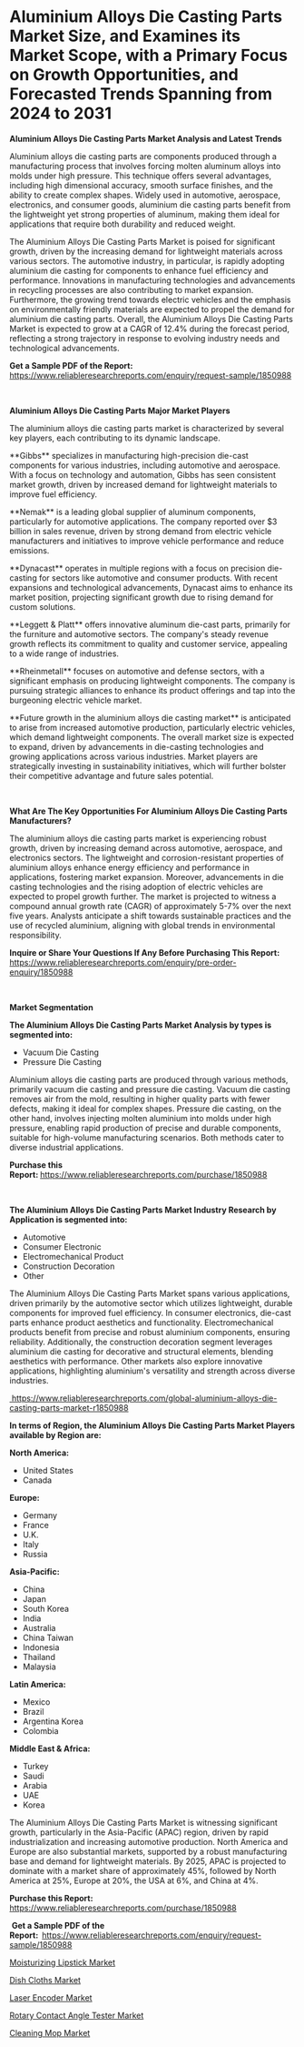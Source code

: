 <p><h1>Aluminium Alloys Die Casting Parts Market Size, and Examines its Market Scope, with a Primary Focus on Growth Opportunities, and Forecasted Trends Spanning from 2024 to 2031</h1></p><p><strong>Aluminium Alloys Die Casting Parts Market Analysis and Latest Trends</strong></p>
<p><p>Aluminium alloys die casting parts are components produced through a manufacturing process that involves forcing molten aluminum alloys into molds under high pressure. This technique offers several advantages, including high dimensional accuracy, smooth surface finishes, and the ability to create complex shapes. Widely used in automotive, aerospace, electronics, and consumer goods, aluminium die casting parts benefit from the lightweight yet strong properties of aluminum, making them ideal for applications that require both durability and reduced weight.</p><p>The Aluminium Alloys Die Casting Parts Market is poised for significant growth, driven by the increasing demand for lightweight materials across various sectors. The automotive industry, in particular, is rapidly adopting aluminium die casting for components to enhance fuel efficiency and performance. Innovations in manufacturing technologies and advancements in recycling processes are also contributing to market expansion. Furthermore, the growing trend towards electric vehicles and the emphasis on environmentally friendly materials are expected to propel the demand for aluminium die casting parts. Overall, the Aluminium Alloys Die Casting Parts Market is expected to grow at a CAGR of 12.4% during the forecast period, reflecting a strong trajectory in response to evolving industry needs and technological advancements.</p></p>
<p><strong>Get a Sample PDF of the Report:&nbsp;</strong> <a href="https://www.reliableresearchreports.com/enquiry/request-sample/1850988?utm_campaign=1470&utm_medium=2&utm_source=Github&utm_content=ia&utm_term=17102024&utm_id=aluminium-alloys-die-casting-parts">https://www.reliableresearchreports.com/enquiry/request-sample/1850988</a></p>
<p>&nbsp;</p>
<p><strong>Aluminium Alloys Die Casting Parts Major Market Players</strong></p>
<p><p>The aluminium alloys die casting parts market is characterized by several key players, each contributing to its dynamic landscape. </p><p>**Gibbs** specializes in manufacturing high-precision die-cast components for various industries, including automotive and aerospace. With a focus on technology and automation, Gibbs has seen consistent market growth, driven by increased demand for lightweight materials to improve fuel efficiency.</p><p>**Nemak** is a leading global supplier of aluminum components, particularly for automotive applications. The company reported over $3 billion in sales revenue, driven by strong demand from electric vehicle manufacturers and initiatives to improve vehicle performance and reduce emissions.</p><p>**Dynacast** operates in multiple regions with a focus on precision die-casting for sectors like automotive and consumer products. With recent expansions and technological advancements, Dynacast aims to enhance its market position, projecting significant growth due to rising demand for custom solutions.</p><p>**Leggett & Platt** offers innovative aluminum die-cast parts, primarily for the furniture and automotive sectors. The company's steady revenue growth reflects its commitment to quality and customer service, appealing to a wide range of industries.</p><p>**Rheinmetall** focuses on automotive and defense sectors, with a significant emphasis on producing lightweight components. The company is pursuing strategic alliances to enhance its product offerings and tap into the burgeoning electric vehicle market.</p><p>**Future growth in the aluminium alloys die casting market** is anticipated to arise from increased automotive production, particularly electric vehicles, which demand lightweight components. The overall market size is expected to expand, driven by advancements in die-casting technologies and growing applications across various industries. Market players are strategically investing in sustainability initiatives, which will further bolster their competitive advantage and future sales potential.</p></p>
<p>&nbsp;</p>
<p><strong>What Are The Key Opportunities For Aluminium Alloys Die Casting Parts Manufacturers?</strong></p>
<p><p>The aluminium alloys die casting parts market is experiencing robust growth, driven by increasing demand across automotive, aerospace, and electronics sectors. The lightweight and corrosion-resistant properties of aluminium alloys enhance energy efficiency and performance in applications, fostering market expansion. Moreover, advancements in die casting technologies and the rising adoption of electric vehicles are expected to propel growth further. The market is projected to witness a compound annual growth rate (CAGR) of approximately 5-7% over the next five years. Analysts anticipate a shift towards sustainable practices and the use of recycled aluminium, aligning with global trends in environmental responsibility.</p></p>
<p><strong>Inquire or Share Your Questions If Any Before Purchasing This Report:</strong> <a href="https://www.reliableresearchreports.com/enquiry/pre-order-enquiry/1850988?utm_campaign=1470&utm_medium=2&utm_source=Github&utm_content=ia&utm_term=17102024&utm_id=aluminium-alloys-die-casting-parts">https://www.reliableresearchreports.com/enquiry/pre-order-enquiry/1850988</a></p>
<p>&nbsp;</p>
<p><strong>Market Segmentation</strong></p>
<p><strong>The Aluminium Alloys Die Casting Parts Market Analysis by types is segmented into:</strong></p>
<p><ul><li>Vacuum Die Casting</li><li>Pressure Die Casting</li></ul></p>
<p><p>Aluminium alloys die casting parts are produced through various methods, primarily vacuum die casting and pressure die casting. Vacuum die casting removes air from the mold, resulting in higher quality parts with fewer defects, making it ideal for complex shapes. Pressure die casting, on the other hand, involves injecting molten aluminium into molds under high pressure, enabling rapid production of precise and durable components, suitable for high-volume manufacturing scenarios. Both methods cater to diverse industrial applications.</p></p>
<p><strong>Purchase this Report:&nbsp;</strong><a href="https://www.reliableresearchreports.com/purchase/1850988?utm_campaign=1470&utm_medium=2&utm_source=Github&utm_content=ia&utm_term=17102024&utm_id=aluminium-alloys-die-casting-parts">https://www.reliableresearchreports.com/purchase/1850988</a></p>
<p>&nbsp;</p>
<p><strong>The Aluminium Alloys Die Casting Parts Market Industry Research by Application is segmented into:</strong></p>
<p><ul><li>Automotive</li><li>Consumer Electronic</li><li>Electromechanical Product</li><li>Construction Decoration</li><li>Other</li></ul></p>
<p><p>The Aluminium Alloys Die Casting Parts Market spans various applications, driven primarily by the automotive sector which utilizes lightweight, durable components for improved fuel efficiency. In consumer electronics, die-cast parts enhance product aesthetics and functionality. Electromechanical products benefit from precise and robust aluminium components, ensuring reliability. Additionally, the construction decoration segment leverages aluminium die casting for decorative and structural elements, blending aesthetics with performance. Other markets also explore innovative applications, highlighting aluminium's versatility and strength across diverse industries.</p></p>
<p><a href="https://www.reliableresearchreports.com/global-aluminium-alloys-die-casting-parts-market-r1850988?utm_campaign=1470&utm_medium=2&utm_source=Github&utm_content=ia&utm_term=17102024&utm_id=aluminium-alloys-die-casting-parts">&nbsp;https://www.reliableresearchreports.com/global-aluminium-alloys-die-casting-parts-market-r1850988</a></p>
<p><strong>In terms of Region, the Aluminium Alloys Die Casting Parts Market Players available by Region are:</strong></p>
<p>
    <p> <strong> North America: </strong>
        <ul>
            <li>United States</li>
            <li>Canada</li>
        </ul>
        </p> 
    <p> <strong> Europe: </strong>
        <ul>
            <li>Germany</li>
            <li>France</li>
            <li>U.K.</li>
            <li>Italy</li>
            <li>Russia</li>
        </ul>
        </p> 
    <p> <strong> Asia-Pacific: </strong>
        <ul>
            <li>China</li>
            <li>Japan</li>
            <li>South Korea</li>
            <li>India</li>
            <li>Australia</li>
            <li>China Taiwan</li>
            <li>Indonesia</li>
            <li>Thailand</li>
            <li>Malaysia</li>
        </ul>
        </p> 
    <p> <strong> Latin America: </strong>
        <ul>
            <li>Mexico</li>
            <li>Brazil</li>
            <li>Argentina Korea</li>
            <li>Colombia</li>
        </ul>
        </p> 
    <p> <strong> Middle East & Africa: </strong>
        <ul>
            <li>Turkey</li>
            <li>Saudi</li>
            <li>Arabia</li>
            <li>UAE</li>
            <li>Korea</li>
        </ul>
    </p>
    </p>
<p><p>The Aluminium Alloys Die Casting Parts Market is witnessing significant growth, particularly in the Asia-Pacific (APAC) region, driven by rapid industrialization and increasing automotive production. North America and Europe are also substantial markets, supported by a robust manufacturing base and demand for lightweight materials. By 2025, APAC is projected to dominate with a market share of approximately 45%, followed by North America at 25%, Europe at 20%, the USA at 6%, and China at 4%.</p></p>
<p><strong>Purchase this Report: </strong><a href="https://www.reliableresearchreports.com/purchase/1850988?utm_campaign=1470&utm_medium=2&utm_source=Github&utm_content=ia&utm_term=17102024&utm_id=aluminium-alloys-die-casting-parts">https://www.reliableresearchreports.com/purchase/1850988</a></p>
<p>&nbsp;<strong>Get a Sample PDF of the Report:&nbsp;&nbsp;</strong><a href="https://www.reliableresearchreports.com/enquiry/request-sample/1850988?utm_campaign=1470&utm_medium=2&utm_source=Github&utm_content=ia&utm_term=17102024&utm_id=aluminium-alloys-die-casting-parts">https://www.reliableresearchreports.com/enquiry/request-sample/1850988</a></p>
<p><strong></strong></p>
<p><p><a href="https://www.linkedin.com/pulse/global-perspectives-moisturizing-lipstick-market-trends-gqc8c?utm_campaign=1470&utm_medium=2&utm_source=Github&utm_content=ia&utm_term=17102024&utm_id=aluminium-alloys-die-casting-parts">Moisturizing Lipstick Market</a></p><p><a href="https://www.linkedin.com/pulse/dish-cloths-industry-insights-report-analyzing-market-trends-i6qcc?utm_campaign=1470&utm_medium=2&utm_source=Github&utm_content=ia&utm_term=17102024&utm_id=aluminium-alloys-die-casting-parts">Dish Cloths Market</a></p><p><a href="https://www.linkedin.com/pulse/laser-encoder-value-chain-analysis-from-raw-materials-end-user-62t2f?utm_campaign=1470&utm_medium=2&utm_source=Github&utm_content=ia&utm_term=17102024&utm_id=aluminium-alloys-die-casting-parts">Laser Encoder Market</a></p><p><a href="https://github.com/SamiaHussain82/Market-Research-Report-List-1/blob/main/rotary-contact-angle-tester-market.md?utm_campaign=1470&utm_medium=2&utm_source=Github&utm_content=ia&utm_term=17102024&utm_id=aluminium-alloys-die-casting-parts">Rotary Contact Angle Tester Market</a></p><p><a href="https://www.linkedin.com/pulse/navigating-global-cleaning-mop-market-landscape-trends-forecasts-htvee?utm_campaign=1470&utm_medium=2&utm_source=Github&utm_content=ia&utm_term=17102024&utm_id=aluminium-alloys-die-casting-parts">Cleaning Mop Market</a></p></p>